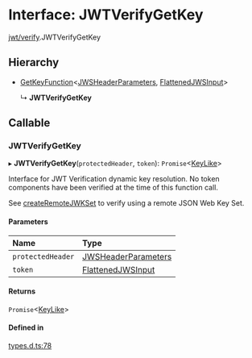 # Interface: JWTVerifyGetKey

[jwt/verify](../modules/jwt_verify.md).JWTVerifyGetKey

## Hierarchy

- [GetKeyFunction](types.getkeyfunction.md)<[JWSHeaderParameters](types.jwsheaderparameters.md), [FlattenedJWSInput](types.flattenedjwsinput.md)\>

  ↳ **JWTVerifyGetKey**

## Callable

### JWTVerifyGetKey

▸ **JWTVerifyGetKey**(`protectedHeader`, `token`): `Promise`<[KeyLike](../types/types.keylike.md)\>

Interface for JWT Verification dynamic key resolution.
No token components have been verified at the time of this function call.

See [createRemoteJWKSet](../functions/jwks_remote.createremotejwkset.md#function-createremotejwkset)
to verify using a remote JSON Web Key Set.

#### Parameters

| Name | Type |
| :------ | :------ |
| `protectedHeader` | [JWSHeaderParameters](types.jwsheaderparameters.md) |
| `token` | [FlattenedJWSInput](types.flattenedjwsinput.md) |

#### Returns

`Promise`<[KeyLike](../types/types.keylike.md)\>

#### Defined in

[types.d.ts:78](https://github.com/panva/jose/blob/v3.13.0/src/types.d.ts#L78)
